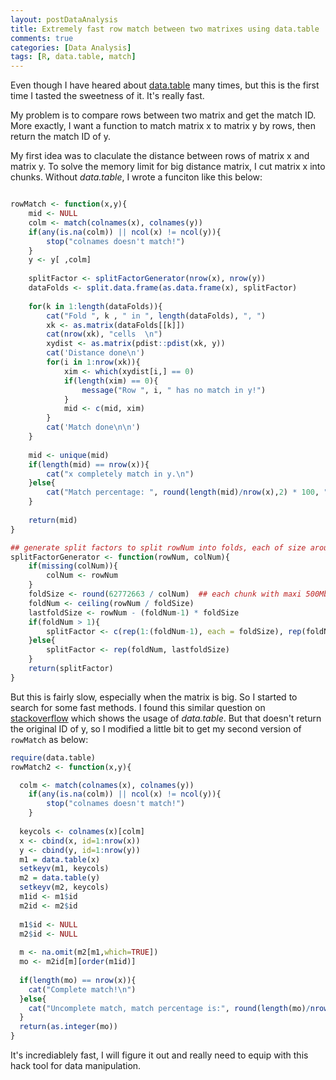 ```yaml
---
layout: postDataAnalysis
title: Extremely fast row match between two matrixes using data.table
comments: true
categories: [Data Analysis]
tags: [R, data.table, match]
---
```



Even though I have heared about [data.table](https://cran.r-project.org/web/packages/data.table/index.html) many times, but this is the first time I tasted the sweetness of it. It's really fast.

My problem is to compare rows between two matrix and get the match ID. More exactly, I want a function to match matrix x to matrix y by rows, then return the match ID of y.

My first idea was to claculate the distance between rows of matrix x and matrix y. To solve the memory limit for big distance matrix, I cut matrix x into chunks. Without *data.table*, I wrote a funciton like this below:

```R

rowMatch <- function(x,y){
    mid <- NULL
    colm <- match(colnames(x), colnames(y))
    if(any(is.na(colm)) || ncol(x) != ncol(y)){
        stop("colnames doesn't match!")
    }
    y <- y[ ,colm]
    
    splitFactor <- splitFactorGenerator(nrow(x), nrow(y))
    dataFolds <- split.data.frame(as.data.frame(x), splitFactor)
    
    for(k in 1:length(dataFolds)){
        cat("Fold ", k , " in ", length(dataFolds), ", ")
        xk <- as.matrix(dataFolds[[k]])
        cat(nrow(xk), "cells  \n")
        xydist <- as.matrix(pdist::pdist(xk, y))
        cat('Distance done\n')
        for(i in 1:nrow(xk)){
            xim <- which(xydist[i,] == 0)
            if(length(xim) == 0){
                message("Row ", i, " has no match in y!")
            }
            mid <- c(mid, xim)
        }
        cat('Match done\n\n')
    }
    
    mid <- unique(mid)
    if(length(mid) == nrow(x)){
        cat("x completely match in y.\n")
    }else{
        cat("Match percentage: ", round(length(mid)/nrow(x),2) * 100, "%.\n")
    }
    
    return(mid)
} 

## generate split factors to split rowNum into folds, each of size around foldSize
splitFactorGenerator <- function(rowNum, colNum){
    if(missing(colNum)){
        colNum <- rowNum
    }
    foldSize <- round(62772663 / colNum)  ## each chunk with maxi 500Mb
    foldNum <- ceiling(rowNum / foldSize)
    lastfoldSize <- rowNum - (foldNum-1) * foldSize
    if(foldNum > 1){
        splitFactor <- c(rep(1:(foldNum-1), each = foldSize), rep(foldNum, lastfoldSize))
    }else{
        splitFactor <- rep(foldNum, lastfoldSize)
    }
    return(splitFactor)
}
```

But this is fairly slow, especially when the matrix is big. So I started to search for some fast methods. I found this similar question on [stackoverflow](http://stackoverflow.com/questions/9316946/comparing-rows-between-two-matrices) which shows the usage of *data.table*. But that doesn't return the original ID of y, so I modified a little bit to get my second version of `rowMatch` as below:

```R
require(data.table)
rowMatch2 <- function(x,y){

  colm <- match(colnames(x), colnames(y))
    if(any(is.na(colm)) || ncol(x) != ncol(y)){
        stop("colnames doesn't match!")
    }
  
  keycols <- colnames(x)[colm]
  x <- cbind(x, id=1:nrow(x))
  y <- cbind(y, id=1:nrow(y))
  m1 = data.table(x)
  setkeyv(m1, keycols)
  m2 = data.table(y)
  setkeyv(m2, keycols)
  m1id <- m1$id
  m2id <- m2$id
  
  m1$id <- NULL
  m2$id <- NULL
  
  m <- na.omit(m2[m1,which=TRUE])
  mo <- m2id[m][order(m1id)]
  
  if(length(mo) == nrow(x)){
    cat("Complete match!\n")
  }else{
    cat("Uncomplete match, match percentage is:", round(length(mo)/nrow(x), 4)*100, "%\n")
  }
  return(as.integer(mo))
}
```

It's incrediablely fast, I will figure it out and really need to equip with this hack tool for data manipulation.